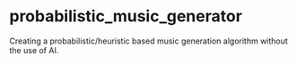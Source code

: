 # probabilistic_music_generator
Creating a probabilistic/heuristic based music generation algorithm without the use of AI.
